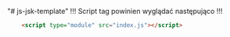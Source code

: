 "# js-jsk-template" 
!!! Script tag powinien wyglądać następująco !!!
```html
    <script type="module" src="index.js"></script>